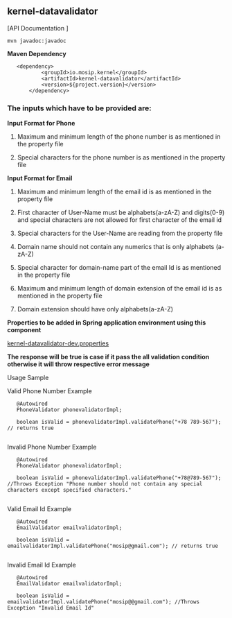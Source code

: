 ## kernel-datavalidator


 [API Documentation ]
 
 ```
 mvn javadoc:javadoc

 ```
 
  **Maven Dependency**
 
 ```
 	<dependency>
			<groupId>io.mosip.kernel</groupId>
			<artifactId>kernel-datavalidator</artifactId>
			<version>${project.version}</version>
		</dependency>

 ```
 
### The inputs which have to be provided are:

**Input Format for Phone**

1. Maximum and minimum length of the phone number is as mentioned in the property file

2. Special characters for the phone number is as mentioned in the property file




**Input Format for Email**

1. Maximum and minimum length of the email id is as mentioned in the property file

2. First character of User-Name must be alphabets(a-zA-Z) and digits(0-9) and special characters are not allowed for first character of the          email id

3. Special characters for the User-Name are reading from the property file

4. Domain name should not contain any numerics that is only alphabets (a-zA-Z)

5. Special character for domain-name part of the email Id is as mentioned in the property file

6. Maximum and minimum length of domain extension of the email id is as mentioned in the property file

7. Domain extension should have only alphabets(a-zA-Z)


**Properties to be added in Spring application environment using this component**

[kernel-datavalidator-dev.properties](../../config/kernel-datavalidator-dev.properties)

**The response will be true is case if it pass the all validation condition otherwise it will throw respective error message**

 
Usage Sample
 
 Valid Phone Number Example 
 
 ```
	@Autowired
	PhoneValidator phonevalidatorImpl;
	
	boolean isValid = phonevalidatorImpl.validatePhone("+78 789-567"); // returns true
	
 ```
 
 Invalid Phone Number Example 
 
 ```
	@Autowired
	PhoneValidator phonevalidatorImpl;
	
	boolean isValid = phonevalidatorImpl.validatePhone("+78@789-567"); //Throws Exception "Phone number should not contain any special characters except specified characters."
	
```

Valid Email Id Example 
 
 ```
	@Autowired
	EmailValidator emailvalidatorImpl;
	
	boolean isValid = emailvalidatorImpl.validatePhone("mosip@gmail.com"); // returns true
	
 ```
 
Invalid Email Id Example 
 
 ```
	@Autowired
	EmailValidator emailvalidatorImpl;
	
	boolean isValid = emailvalidatorImpl.validatePhone("mosip@@gmail.com"); //Throws Exception "Invalid Email Id"
	
 ```








